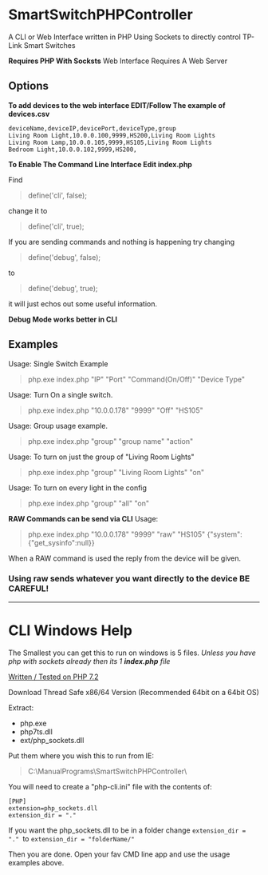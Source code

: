 # SmartSwitchPHPController
A CLI or Web Interface written in PHP Using Sockets to directly control TP-Link Smart Switches

**Requires PHP With Socksts** Web Interface Requires A Web Server


## Options

**To add devices to the web interface EDIT/Follow The example of devices.csv**
```
deviceName,deviceIP,devicePort,deviceType,group
Living Room Light,10.0.0.100,9999,HS200,Living Room Lights
Living Room Lamp,10.0.0.105,9999,HS105,Living Room Lights
Bedroom Light,10.0.0.102,9999,HS200,
```

**To Enable The Command Line Interface Edit index.php**

Find 
>define('cli', false); 

change it to 
>define('cli', true);

If you are sending commands and nothing is happening try changing 
>define('debug', false);

to
>define('debug', true);

it will just echos out some useful information.

**Debug Mode works better in CLI**

## Examples

Usage: Single Switch Example
>php.exe index.php "IP" "Port" "Command(On/Off)" "Device Type"

Usage: Turn On a single switch.
>php.exe index.php "10.0.0.178" "9999" "Off" "HS105"

Usage: Group usage example.
>php.exe index.php "group" "group name" "action"

Usage: To turn on just the group of "Living Room Lights"
>php.exe index.php "group" "Living Room Lights" "on"

Usage: To turn on every light in the config
>php.exe index.php "group" "all" "on"


**RAW Commands can be send via CLI**
Usage: 
>php.exe index.php "10.0.0.178" "9999" "raw" "HS105" {\"system\":{\"get_sysinfo\":null}}


When a RAW command is used the reply from the device will be given.

### Using raw sends whatever you want directly to the device BE CAREFUL!

---

# CLI Windows Help

The Smallest you can get this to run on windows is 5 files. *Unless you have php with sockets already then its 1 **index.php** file*


[Written / Tested on PHP 7.2](https://windows.php.net/download#php-7.2)

Download Thread Safe x86/64 Version (Recommended 64bit on a 64bit OS)

Extract:
  * php.exe
  * php7ts.dll
  * ext/php_sockets.dll

Put them where you wish this to run from IE:
>C:\ManualPrograms\SmartSwitchPHPController\

You will need to create a "php-cli.ini" file with the contents of:
```
[PHP]
extension=php_sockets.dll
extension_dir = "."
```

If you want the php_sockets.dll to be in a folder change ```extension_dir = "." ```to ```extension_dir = "folderName/"```

Then you are done. Open your fav CMD line app and use the usage examples above.